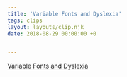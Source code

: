 ```yaml
---
title: 'Variable Fonts and Dyslexia'
tags: clips
layout: layouts/clip.njk
date: 2018-08-29 00:00:00 +0


---
```

[Variable Fonts and Dyslexia](https://adrianroselli.com/2018/08/variable-fonts-and-dyslexia.html)